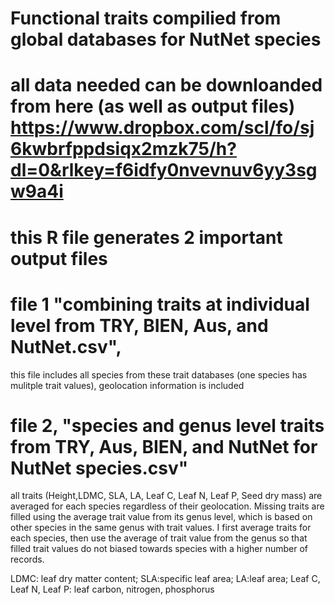 # Functional traits compilied from global databases for NutNet species 

# all data needed can be downloanded from here (as well as output files) https://www.dropbox.com/scl/fo/sj6kwbrfppdsiqx2mzk75/h?dl=0&rlkey=f6idfy0nvevnuv6yy3sgw9a4i


# this R file generates 2 important output files 
# file 1 "combining traits at individual level from TRY, BIEN, Aus, and NutNet.csv", 
 this file includes all species from these trait databases (one species has mulitple trait values), geolocation information is included 

# file 2, "species and genus level traits from TRY, Aus, BIEN, and NutNet for NutNet species.csv"
 all traits (Height,LDMC, SLA, LA, Leaf C, Leaf N, Leaf P,  Seed dry mass) are averaged for each species
 regardless of their geolocation. Missing traits are filled using the average trait value from its genus level, which is based on other 
 species in the same genus with trait values. I first average traits for each species, then use the average  of trait value from the genus so that filled trait values do not biased towards species with a higher
 number of records.

LDMC: leaf dry matter content; SLA:specific leaf area; LA:leaf area; Leaf C, Leaf N, Leaf P: leaf carbon, nitrogen, phosphorus



